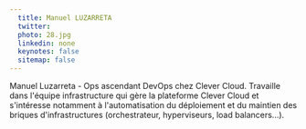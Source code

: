 ```yaml
---
  title: Manuel LUZARRETA
  twitter: 
  photo: 28.jpg
  linkedin: none
  keynotes: false
  sitemap: false
---
```

Manuel Luzarreta - Ops ascendant DevOps chez Clever Cloud.
Travaille dans l'équipe infrastructure qui gère la plateforme Clever Cloud et s'intéresse notamment à l'automatisation du déploiement et du maintien des briques d'infrastructures (orchestrateur, hyperviseurs, load balancers...).

